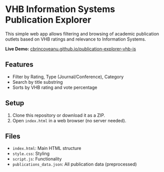 # VHB Information Systems Publication Explorer

This simple web app allows filtering and browsing of academic publication outlets based on VHB ratings and relevance to Information Systems.

**Live Demo:** [cbrincoveanu.github.io/publication-explorer-vhb-is](https://cbrincoveanu.github.io/publication-explorer-vhb-is)

## Features

- Filter by Rating, Type (Journal/Conference), Category
- Search by title substring
- Sorts by VHB rating and vote percentage

## Setup

1. Clone this repository or download it as a ZIP.
2. Open `index.html` in a web browser (no server needed).

## Files

- `index.html`: Main HTML structure
- `style.css`: Styling
- `script.js`: Functionality
- `publications_data.json`: All publication data (preprocessed)

